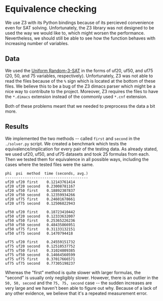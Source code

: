 # Equivalence checking

We use Z3 with its Python bindings because of its percieved convenience even for SAT solving.
Unfortunately, the Z3 library was not designed to be used the way we would like to,
which might worsen the performance. Nevertheless, we should still be able to see how
the function behaves with increasing number of variables.

## Data

We used the [Uniform Random-3-SAT](https://www.cs.ubc.ca/~hoos/SATLIB/benchm.html) in the forms of uf20, uf50, and uf75
(20, 50, and 75 variables, respectively).
Unfortunately, Z3 was not able to read the files because of the `%` sign which is located at the bottom of these files.
We believe this to be a bug of the Z3 dimacs parser which might be a nice way to contribute to the project.
Moreover, Z3 requires the files to have the `*.dimacs` extension instead of the commonly used `*.cnf` extension.

Both of these problems meant that we needed to preprocess the data a bit more.

## Results

We implemented the two methods -- called `first` and `second` in the `./solver.py` script.
We created a benchmark which tests the equivalence/implication for every pair of the testing data.
As already stated, we used uf20, uf50, and uf75 datasets and took 25 formulas from each.
Then we tested them for equivalence in all possible ways, including the cases where the tested files were the same.

```
phi  psi  method  time (seconds, avg.)
--------------------------------------
uf20 uf20 first    0.12143761414
uf20 uf20 second   0.23008781167
uf20 uf50 first    0.18892307837
uf20 uf50 second   0.12359934266
uf20 uf75 first    0.24601678661
uf20 uf75 second   0.12506822943

uf50 uf20 first    0.18723410442
uf50 uf20 second   0.12333632007
uf50 uf50 first    0.25365226236
uf50 uf50 second   0.48435866951
uf50 uf75 first    0.31133132151
uf50 uf75 second   0.1470794418

uf75 uf20 first    0.24559151732
uf75 uf20 second   0.12510537752
uf75 uf50 first    0.31024809385
uf75 uf50 second   0.14664560599
uf75 uf75 first    0.37017666571
uf75 uf75 second   0.77305198237
```

Whereas the "first" method is quite slower with larger formulas, the "second" is usually only negligibly slower.
However, there is an outlier in the `50, 50, second` and the `75, 75, second` case
-- the sudden increases are very large and we haven't been able to figure out why.
Because of a lack of any other evidence, we believe that it's a repeated measurement error.
